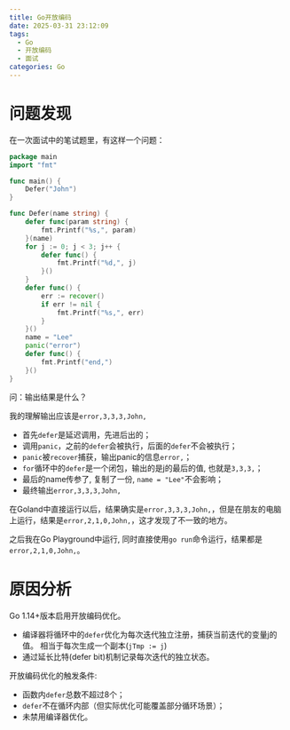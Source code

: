 ```yaml
---
title: Go开放编码
date: 2025-03-31 23:12:09
tags:
  - Go
  - 开放编码
  - 面试
categories: Go
---
```


# 问题发现
在一次面试中的笔试题里，有这样一个问题：
```go
package main
import "fmt"

func main() {
	Defer("John")
}

func Defer(name string) {
	defer func(param string) {
		fmt.Printf("%s,", param)
	}(name)
	for j := 0; j < 3; j++ {
		defer func() {
			fmt.Printf("%d,", j)
		}()
	}
	defer func() {
		err := recover()
		if err != nil {
			fmt.Printf("%s,", err)
		}
	}()
	name = "Lee"
	panic("error")
	defer func() {
		fmt.Printf("end,")
	}()
}
```

问：输出结果是什么？

我的理解输出应该是`error,3,3,3,John,`
- 首先`defer`是延迟调用，先进后出的；
- 调用`panic`，之前的`defer`会被执行，后面的`defer`不会被执行；
- `panic`被`recover`捕获，输出panic的信息`error,`；
- `for`循环中的`defer`是一个闭包，输出的是j的最后的值, 也就是`3,3,3,`；
- 最后的name传参了, 复制了一份, `name = "Lee"`不会影响；
- 最终输出`error,3,3,3,John,`

在Goland中直接运行以后，结果确实是`error,3,3,3,John,`，但是在朋友的电脑上运行，结果是`error,2,1,0,John,`，这才发现了不一致的地方。

之后我在Go Playground中运行, 同时直接使用`go run`命令运行，结果都是`error,2,1,0,John,`。
# 原因分析
Go 1.14+版本启用开放编码优化。
- 编译器将循环中的`defer`优化为每次迭代独立注册，捕获当前迭代的变量j的值。
  相当于每次生成一个副本(`jTmp := j`)
- 通过延长比特(defer bit)机制记录每次迭代的独立状态。

开放编码优化的触发条件:
- 函数内`defer`总数不超过8个；
- `defer`不在循环内部（但实际优化可能覆盖部分循环场景）；
- 未禁用编译器优化。